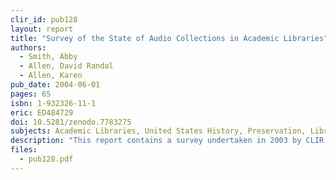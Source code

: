 ```yaml
---
clir_id: pub128
layout: report
title: "Survey of the State of Audio Collections in Academic Libraries"
authors: 
  - Smith, Abby
  - Allen, David Randal
  - Allen, Karen
pub_date: 2004-06-01
pages: 65
isbn: 1-932326-11-1
eric: ED484729
doi: 10.5281/zenodo.7783275
subjects: Academic Libraries, United States History, Preservation, Library Materials, Nonprint Media, Access to Information, Cultural Background
description: "This report contains a survey undertaken in 2003 by CLIR to study the state of audio recordings in academic libraries. One purpose of the survey was to inform decision makers in those libraries, as well as in funding agencies, about the scale and extent of barriers to preservation and access. Another purpose was to elicit information that would help the participating libraries assess their own readiness to preserve and provide access to their recorded-sound collections. We also hoped that survey findings would help library leaders and funders determine how best to allocate preservation funds and thereby help ensure access to historically important sound recordings. Finally, the survey was designed to raise awareness within the larger research and funding communities of the value of audio collections and to encourage institutions with important audio holdings to seek support for their collections."
files:
  - pub128.pdf
---
```

